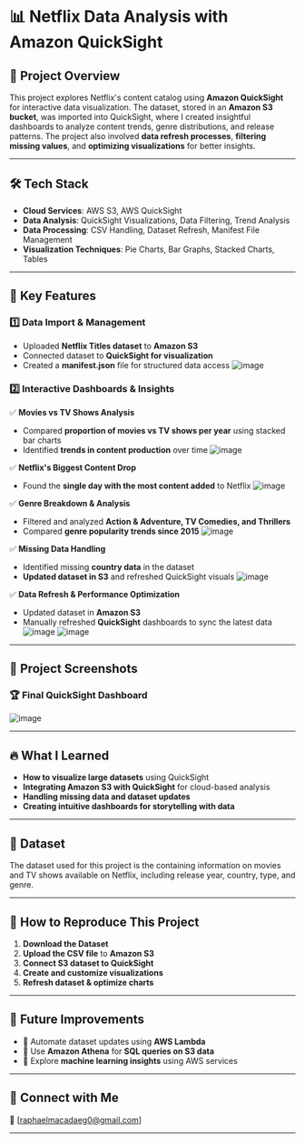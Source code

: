 # 📊 Netflix Data Analysis with Amazon QuickSight  
## 🚀 Project Overview  
This project explores Netflix's content catalog using **Amazon QuickSight** for interactive data visualization. The dataset, stored in an **Amazon S3 bucket**, was imported into QuickSight, where I created insightful dashboards to analyze content trends, genre distributions, and release patterns. The project also involved **data refresh processes**, **filtering missing values**, and **optimizing visualizations** for better insights.  

---

## 🛠️ Tech Stack  
- **Cloud Services**: AWS S3, AWS QuickSight  
- **Data Analysis**: QuickSight Visualizations, Data Filtering, Trend Analysis  
- **Data Processing**: CSV Handling, Dataset Refresh, Manifest File Management  
- **Visualization Techniques**: Pie Charts, Bar Graphs, Stacked Charts, Tables  

---

## 📌 Key Features  

### 1️⃣ Data Import & Management  
- Uploaded **Netflix Titles dataset** to **Amazon S3**  
- Connected dataset to **QuickSight for visualization**  
- Created a **manifest.json** file for structured data access
  ![image](https://github.com/user-attachments/assets/89d5a288-c7eb-4727-b176-91804fe63b3f)


### 2️⃣ Interactive Dashboards & Insights  
✅ **Movies vs TV Shows Analysis**  
- Compared **proportion of movies vs TV shows per year** using stacked bar charts  
- Identified **trends in content production** over time
  ![image](https://github.com/user-attachments/assets/683a5b68-2203-4ebf-b1c8-95fa91ff6e01)


✅ **Netflix's Biggest Content Drop**  
- Found the **single day with the most content added** to Netflix
  ![image](https://github.com/user-attachments/assets/e8bf1b35-2b5e-4fcb-8da6-ce30320b09e8)
  

✅ **Genre Breakdown & Analysis**  
- Filtered and analyzed **Action & Adventure, TV Comedies, and Thrillers**  
- Compared **genre popularity trends since 2015**
  ![image](https://github.com/user-attachments/assets/75841114-92e7-4b75-bd28-c140588355d2)
  

✅ **Missing Data Handling**  
- Identified missing **country data** in the dataset  
- **Updated dataset in S3** and refreshed QuickSight visuals
  ![image](https://github.com/user-attachments/assets/5279eda4-9c54-4005-b540-e19bf0a1850d)
  

✅ **Data Refresh & Performance Optimization**  
- Updated dataset in **Amazon S3**  
- Manually refreshed **QuickSight** dashboards to sync the latest data
  ![image](https://github.com/user-attachments/assets/2194ea47-e982-4079-9cd1-b4949c6e4346)
  ![image](https://github.com/user-attachments/assets/8c6a7bb4-41ea-4c21-b1ef-c922703f9388)


    

---

## 📸 Project Screenshots  
### 🏆 Final QuickSight Dashboard  

![image](https://github.com/user-attachments/assets/a5901577-e809-4e53-bbc4-a5af2f742dcc)

---

## 🔥 What I Learned  
- **How to visualize large datasets** using QuickSight  
- **Integrating Amazon S3 with QuickSight** for cloud-based analysis  
- **Handling missing data and dataset updates**  
- **Creating intuitive dashboards for storytelling with data**  

---

## 📂 Dataset  
The dataset used for this project is the  containing information on movies and TV shows available on Netflix, including release year, country, type, and genre.  

---

## 📝 How to Reproduce This Project  
1. **Download the Dataset** 
2. **Upload the CSV file** to **Amazon S3**  
3. **Connect S3 dataset to QuickSight**  
4. **Create and customize visualizations**  
5. **Refresh dataset & optimize charts**  

---


## 🎯 Future Improvements  
- 🔹 Automate dataset updates using **AWS Lambda**  
- 🔹 Use **Amazon Athena** for **SQL queries on S3 data**  
- 🔹 Explore **machine learning insights** using AWS services  

---

## 🔗 Connect with Me  
📩 [raphaelmacadaeg0@gmail.com] 

---
